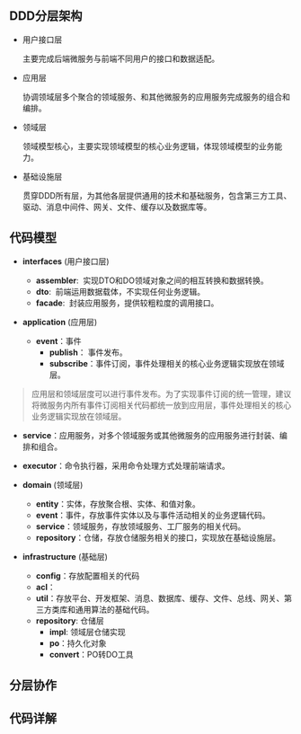 ## DDD分层架构
- 用户接口层
  
    主要完成后端微服务与前端不同用户的接口和数据适配。

- 应用层

    协调领域层多个聚合的领域服务、和其他微服务的应用服务完成服务的组合和编排。

- 领域层
    
    领域模型核心，主要实现领域模型的核心业务逻辑，体现领域模型的业务能力。

- 基础设施层
  
    贯穿DDD所有层，为其他各层提供通用的技术和基础服务，包含第三方工具、驱动、消息中间件、网关、文件、缓存以及数据库等。

## 代码模型
- **interfaces** (用户接口层)
  
  - **assembler**: &nbsp;实现DTO和DO领域对象之间的相互转换和数据转换。
  - **dto**: &nbsp;前端运用数据载体，不实现任何业务逻辑。
  - **facade**: &nbsp;封装应用服务，提供较粗粒度的调用接口。
  
- **application** (应用层)

  - **event**：事件
    - **publish**： 事件发布。
    - **subscribe**：事件订阅，事件处理相关的核心业务逻辑实现放在领域层。
    
> 应用层和领域层度可以进行事件发布。为了实现事件订阅的统一管理，建议将微服务内所有事件订阅相关代码都统一放到应用层，事件处理相关的核心业务逻辑实现放在领域层。
  - **service**：应用服务，对多个领域服务或其他微服务的应用服务进行封装、编排和组合。
  - **executor**：命令执行器，采用命令处理方式处理前端请求。

- **domain** (领域层)
  
  - **entity**：实体，存放聚合根、实体、和值对象。
  - **event**：事件，存放事件实体以及与事件活动相关的业务逻辑代码。
  - **service**：领域服务，存放领域服务、工厂服务的相关代码。
  - **repository**：仓储，存放仓储服务相关的接口，实现放在基础设施层。
  
- **infrastructure** (基础层)
  - **config**：存放配置相关的代码
  - **acl**：
  - **util**：存放平台、开发框架、消息、数据库、缓存、文件、总线、网关、第三方类库和通用算法的基础代码。
  - **repository**: 仓储层
    - **impl**: 领域层仓储实现
    - **po**：持久化对象
    - **convert**：PO转DO工具 

## 分层协作
## 代码详解